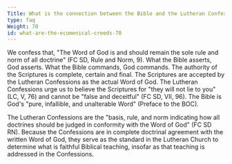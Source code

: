 ```yaml
---
Title: What is the connection between the Bible and the Lutheran Confessions? 
type: faq
Weight: 70
id: what-are-the-ecumenical-creeds-70
---
```


We confess that, "The Word of God is and should remain the sole rule and norm of all doctrine" (FC SD, Rule and Norm, 9). What the Bible asserts, God asserts. What the Bible commands, God commands. The authority of the Scriptures is complete, certain and final. The Scriptures are accepted by the Lutheran Confessions as the actual Word of God. The Lutheran Confessions urge us to believe the Scriptures for "they will not lie to you" (LC, V, 76) and cannot be "false and deceitful" (FC SD, VII, 96). The Bible is God's "pure, infallible, and unalterable Word" (Preface to the BOC).

The Lutheran Confessions are the "basis, rule, and norm indicating how all doctrines should be judged in conformity with the Word of God" (FC SD RN). Because the Confessions are in complete doctrinal agreement with the written Word of God, they serve as the standard in the Lutheran Church to determine what is faithful Biblical teaching, insofar as that teaching is addressed in the Confessions. 

&nbsp;
